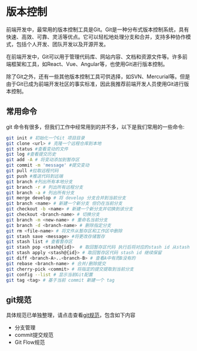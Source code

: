 # 版本控制
前端开发中，最常用的版本控制工具是Git。Git是一种分布式版本控制系统，具有快速、高效、可靠、灵活等优点。它可以轻松地处理分支和合并，支持多种协作模式，包括个人开发、团队开发以及开源开发。

在前端开发中，Git可以用于管理代码库、网站内容、文档和资源文件等。许多前端框架和工具，如React、Vue、Angular等，也使用Git进行版本控制。

除了Git之外，还有一些其他版本控制工具可供选择，如SVN、Mercurial等。但是由于Git已成为前端开发社区的事实标准，因此我推荐前端开发人员使用Git进行版本控制。

## 常用命令
git 命令有很多，但我们工作中经常用到的并不多，以下是我们常用的一些命令:

```bash
git init # 初始化一个Git 项目目录
git clone <url> # 克隆一个远程仓库到本地
git status #查看变动的文件
git log #查看提交历史
git add -A # 将变动添加到暂存区
git commit -m 'message' #提交变动
git pull #拉取远程代码
git push #推送代码到远端
git branch #列出所有本地分支
git branch -r # 列出所有远程分支
git branch -a # 列出所有分支
git merge develop # 将 develop 分支合并到当前分支
git branch <name> # 新建一个新分支 但仍在当前分支
git checkout -b <name> # 新建一个新分支并切换到该分支
git checkout <branch-name> # 切换分支
git branch -m <new-name> # 重命名当前分支
git branch -d <branch-name> # 删除指定分支
git rm <file-name> # 将文件从暂存区和工作区中删除
git stash save <message> #将更改存储暂存
git stash list # 查看暂存区
git stash pop <stash@{id}>  # 取回暂存区代码 执行后将对应的stash id 从stash list里删除
git stash apply <stash@{id}> # 取回暂存区代码 stash id 继续保留
git diff <branch-A>..<branch-B> # 查看A中有而B没有的
git rebase <branch-name> # 合并/删除提交
git cherry-pick <commit> # 将指定的提交提取到当前分支
git config --list # 显示当前Git配置
git tag <tag> # 基于当前 commit 新建一个 tag
```

## git规范
具体规范已单独整理，请点击查看[git规范](/guide/git/)，包含如下内容
- 分支管理
- commit提交规范
- Git Flow规范